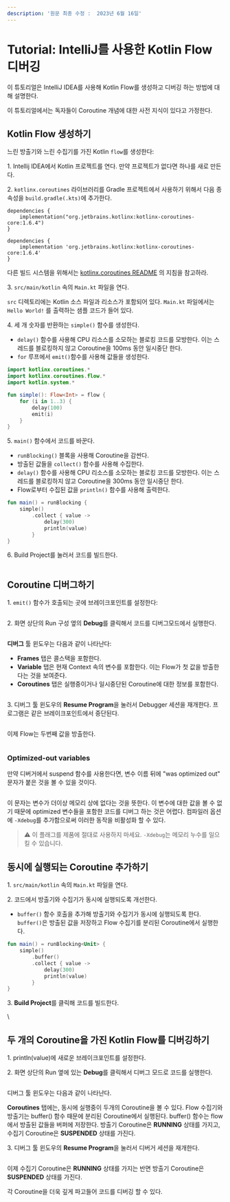 ```yaml
---
description: '원문 최종 수정 :  2023년 6월 16일'
---
```


# Tutorial: IntelliJ를 사용한 Kotlin Flow 디버깅

이 튜토리얼은 IntelliJ IDEA를 사용해 Kotlin Flow를 생성하고 디버깅 하는 방법에 대해 설명한다.

이 튜토리얼에서는 독자들이 Coroutine 개념에 대한 사전 지식이 있다고 가정한다.

## Kotlin Flow 생성하기

느린 방출기와 느린 수집기를 가진 Kotlin `flow`를 생성한다:

1\. Intellij IDEA에서 Kotlin 프로젝트를 연다. 만약 프로젝트가 없다면 하나를 새로 만든다.

2\. `kotlinx.coroutines` 라이브러리를 Gradle 프로젝트에서 사용하기 위해서 다음 종속성을 `build.gradle(.kts)`에 추가한다.

```
dependencies {
    implementation("org.jetbrains.kotlinx:kotlinx-coroutines-core:1.6.4")
}
```

```
dependencies {
    implementation 'org.jetbrains.kotlinx:kotlinx-coroutines-core:1.6.4'
}
```

다른 빌드 시스템을 위해서는 [kotlinx.coroutines README](https://github.com/Kotlin/kotlinx.coroutines#using-in-your-projects) 의 지침을 참고하라.

3\. `src/main/kotlin` 속의 `Main.kt` 파일을 연다.

&#x20; `src` 디렉토리에는 Kotlin 소스 파일과 리소스가 포함되어 있다. `Main.kt` 파일에서는 `Hello World!` 를 출력하는 샘플 코드가 들어 있다.

4\. 세 개 숫자를 반환하는 `simple()` 함수를 생성한다.

* `delay()` 함수를 사용해 CPU 리소스를 소모하는 블로킹 코드를 모방한다. 이는 스레드를 블로킹하지 않고 Coroutine을 100ms 동안 일시중단 한다.
* `for` 루프에서 `emit()`함수를 사용해 값들을 생성한다.

```kotlin
import kotlinx.coroutines.*
import kotlinx.coroutines.flow.*
import kotlin.system.*

fun simple(): Flow<Int> = flow {
    for (i in 1..3) {
        delay(100)
        emit(i)
    }
}
```

5\. `main()` 함수에서 코드를 바꾼다.

* `runBlocking()` 블록을 사용해 Coroutine을 감싼다.
* 방출된 값들을 `collect()` 함수를 사용해 수집한다.
* `delay()` 함수를 사용해 CPU 리소스를 소모하는 블로킹 코드를 모방한다. 이는 스레드를 블로킹하지 않고 Coroutine을 300ms 동안 일시중단 한다.
* Flow로부터 수집된 값을 `println()` 함수를 사용해 출력한다.

```kotlin
fun main() = runBlocking {
    simple()
        .collect { value ->
            delay(300)
            println(value)
        }
}
```

6\. Build Project를 눌러서 코드를 빌드한다.

<figure><img src="https://kotlinlang.org/docs/images/flow-build-project.png" alt=""><figcaption></figcaption></figure>

## Coroutine 디버그하기

1\. `emit()` 함수가 호출되는 곳에 브레이크포인트를 설정한다:

<figure><img src="https://kotlinlang.org/docs/images/flow-breakpoint.png" alt=""><figcaption></figcaption></figure>

2\. 화면 상단의 Run 구성 옆의 **Debug**를 클릭해서 코드를 디버그모드에서 실행한다.&#x20;

<figure><img src="https://kotlinlang.org/docs/images/flow-debug-project.png" alt=""><figcaption></figcaption></figure>

**디버그** 툴 윈도우는 다음과 같이 나타난다:

* **Frames** 탭은 콜스택을 포함한다.
* **Variable** 탭은 현재 Context 속의 변수를 포함한다. 이는 Flow가 첫 값을 방출한다는 것을 보여준다.
* **Coroutines** 탭은 실행중이거나 일시중단된 Coroutine에 대한 정보를 포함한다.&#x20;

<figure><img src="https://kotlinlang.org/docs/images/flow-debug-1.png" alt=""><figcaption></figcaption></figure>

3\. 디버그 툴 윈도우의 **Resume Program**을 눌러서 Debugger 세션을 재개한다. 프로그램은 같은 브레이크포인트에서 중단된다.

<figure><img src="https://kotlinlang.org/docs/images/flow-resume-debug.png" alt=""><figcaption></figcaption></figure>

이제 Flow는 두번째 값을 방출한다.

<figure><img src="https://kotlinlang.org/docs/images/flow-debug-2.png" alt=""><figcaption></figcaption></figure>

### Optimized-out variables

만약 디버거에서 suspend 함수를 사용한다면, 변수 이름 뒤에 "was optimized out" 문자가 붙은 것을 볼 수 있을 것이다.&#x20;

<figure><img src="https://kotlinlang.org/docs/images/variable-optimised-out.png" alt=""><figcaption></figcaption></figure>

이 문자는 변수가 더이상 메모리 상에 없다는 것을 뜻한다. 이 변수에 대한 값을 볼 수 없기 때문에 optimized 변수들을 포함한 코드를 디버그 하는 것은 어렵다. 컴파일러 옵션에 `-Xdebug`를 추가함으로써 이러한 동작을 비활성화 할 수 있다.

> ⚠ 이 플래그를 제품에 절대로 사용하지 마세요. `-Xdebug`는 메모리 누수를 일으킬 수 있습니다.





## 동시에 실행되는 Coroutine 추가하기

1\. `src/main/kotlin` 속의 `Main.kt` 파일을 연다.

2\. 코드에서 방출기와 수집기가 동시에 실행되도록 개선한다.

* `buffer()` 함수 호출을 추가해 방출기와 수집기가 동시에 실행되도록 한다. `buffer()`은 방출된 값을 저장하고 Flow 수집기를 분리된 Coroutine에서 실행한다.

```kotlin
fun main() = runBlocking<Unit> {
    simple()
        .buffer()
        .collect { value ->
            delay(300)
            println(value)
        }
}
```

3\. **Build Project**를 클릭해 코드를 빌드한다.

\


## 두 개의 Coroutine을 가진 Kotlin Flow를 디버깅하기

1\. println(value)에 새로운 브레이크포인트를 설정한다.

2\. 화면 상단의 Run 옆에 있는 **Debug**를 클릭해서 디버그 모드로 코드를 실행한다.

<figure><img src="https://kotlinlang.org/docs/images/flow-debug-3.png" alt=""><figcaption></figcaption></figure>

디버그 툴 윈도우는 다음과 같이 나타난다.

**Coroutines** 탭에는, 동시에 실행중이 두개의 Coroutine을 볼 수 있다. Flow 수집기와 방출기는 buffer() 함수 때문에 분리된 Coroutine에서 실행된다. buffer() 함수는 flow에서 방출된 값들을 버퍼에 저장한다. 방출기 Coroutine은 **RUNNING** 상태를 가지고, 수집기 Coroutine은 **SUSPENDED** 상태를 가진다.

3\. 디버그 툴 윈도우의 **Resume Program**을 눌러서 디버거 세션을 재개한다.

<figure><img src="https://kotlinlang.org/docs/images/flow-debug-4.png" alt=""><figcaption></figcaption></figure>

이제 수집기 Coroutine은 **RUNNING** 상태를 가지는 반면 방출기 Coroutine은 **SUSPENDED** 상태를 가진다.

각 Coroutine을 더욱 깊게 파고들어 코드를 디버깅 할 수 있다.
